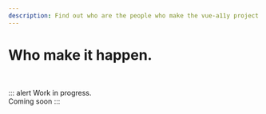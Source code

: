 ```yaml
---
description: Find out who are the people who make the vue-a11y project happen
---
```


# Who make it happen.

<br>

::: alert Work in progress.  
Coming soon
:::